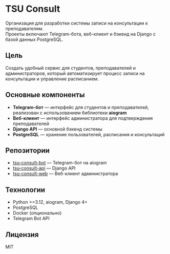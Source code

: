 # TSU Consult

Организация для разработки системы записи на консультации к преподавателям.  
Проекты включают Telegram-бота, веб-клиент и бэкенд на Django с базой данных PostgreSQL.  

## Цель
Создать удобный сервис для студентов, преподавателей и администраторов, который автоматизирует процесс записи на консультации и управление расписанием.  

## Основные компоненты
- **Telegram-бот** — интерфейс для студентов и преподавателей, реализован с использованием библиотеки **aiogram**  
- **Веб-клиент** — интерфейс администратора для подтверждения преподавателей  
- **Django API** — основной бэкенд системы  
- **PostgreSQL** — хранение пользователей, расписания и консультаций  

## Репозитории
- [tsu-consult-bot](https://github.com/your-org/tsu-consult-bot) — Telegram-бот на aiogram  
- [tsu-consult-api](https://github.com/your-org/tsu-consult-api) — Django API  
- [tsu-consult-web](https://github.com/your-org/tsu-consult-web) — Веб-клиент администратора  

## Технологии
- Python >=3.12, aiogram, Django 4+  
- PostgreSQL  
- Docker (опционально)  
- Telegram Bot API  

## Лицензия
MIT
